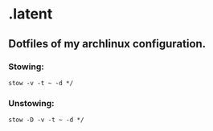 # .latent
## Dotfiles of my archlinux configuration.
### Stowing:
`stow -v -t ~ -d */`
### Unstowing:
`stow -D -v -t ~ -d */`
